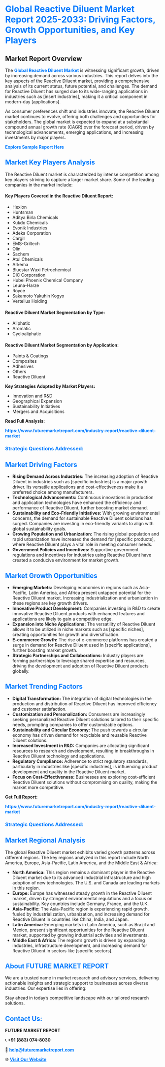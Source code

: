 <h1 style="color: #007BFF;">Global Reactive Diluent Market Report 2025-2033: Driving Factors, Growth Opportunities, and Key Players</h1>

<section id="overview">
<h2>Market Report Overview</h2>
<p>The <a href="https://www.futuremarketreport.com/industry-report/reactive-diluent-market" style="color: #007BFF; text-decoration: none;"><strong>Global Reactive Diluent Market</strong></a> is witnessing significant growth, driven by increasing demand across various industries. This report delves into the key aspects of the Reactive Diluent market, providing a comprehensive analysis of its current status, future potential, and challenges. The demand for Reactive Diluent has surged due to its wide-ranging applications in industries such as [insert industries], making it a critical component in modern-day [applications].</p>
<p>As consumer preferences shift and industries innovate, the Reactive Diluent market continues to evolve, offering both challenges and opportunities for stakeholders. The global market is expected to expand at a substantial compound annual growth rate (CAGR) over the forecast period, driven by technological advancements, emerging applications, and increasing investments by major players.</p>
</section>

<section id="overview">
<p><a href="https://www.futuremarketreport.com/request-sample/reportId=119843" style="color: #007BFF; text-decoration: none;"><strong>Explore Sample Report Here</strong></a></p>
</section>

<section id="key-players">
<h2 style="color: #007BFF;">Market Key Players Analysis</h2>
<p>The Reactive Diluent market is characterized by intense competition among key players striving to capture a larger market share. Some of the leading companies in the market include:</p>
<h4>Key Players Covered in the Reactive Diluent Report:</h4>
<ul><li>Hexion</li><li>Huntsman</li><li>Aditya Birla Chemicals</li><li>Kukdo Chemicals</li><li>Evonik Industries</li><li>Adeka Corporation</li><li>Cargill</li><li>EMS-Griltech</li><li>Olin</li><li>Sachem</li><li>Atul Chemicals</li><li>Arkema</li><li>Bluestar Wuxi Petrochemical</li><li>DIC Corporation</li><li>Hubei Phoenix Chemical Company</li><li>Leuna-Harze</li><li>Royce</li><li>Sakamoto Yakuhin Kogyo</li><li>Vertellus Holding</li></ul>
<h4>Reactive Diluent Market Segmentation by Type:</h4>
<ul><li>Aliphatic</li><li>Aromatic</li><li>Cycloaliphatic</li></ul>

<h4>Reactive Diluent Market Segmentation by Application:</h4>
<ul><li>Paints &amp; Coatings</li><li>Composites</li><li>Adhesives</li><li>Others</li><li>Reactive Diluent</li></ul>
<p><strong>Key Strategies Adopted by Market Players:</strong></p>
<ul>
<li>Innovation and R&D</li>
<li>Geographical Expansion</li>
<li>Sustainability Initiatives</li>
<li>Mergers and Acquisitions</li>
</ul>
</section>

<section>
<p><strong>Read Full Analysis: </strong></p><a href="https://www.futuremarketreport.com/industry-report/reactive-diluent-market" style="color: #007BFF; text-decoration: none;"><strong>https://www.futuremarketreport.com/industry-report/reactive-diluent-market</strong></a>
<h3 style="color: #007BFF;">Strategic Questions Addressed:</h3>
</section>

<section id="driving-factors">
<h2 style="color: #007BFF;">Market Driving Factors</h2>
<ul>
<li><strong>Rising Demand Across Industries:</strong> The increasing adoption of Reactive Diluent in industries such as [specific industries] is a major growth driver. Its versatile applications and cost-effectiveness make it a preferred choice among manufacturers.</li>
<li><strong>Technological Advancements:</strong> Continuous innovations in production and application technologies have enhanced the efficiency and performance of Reactive Diluent, further boosting market demand.</li>
<li><strong>Sustainability and Eco-Friendly Initiatives:</strong> With growing environmental concerns, the demand for sustainable Reactive Diluent solutions has surged. Companies are investing in eco-friendly variants to align with global sustainability goals.</li>
<li><strong>Growing Population and Urbanization:</strong> The rising global population and rapid urbanization have increased the demand for [specific products], where Reactive Diluent plays a vital role in meeting consumer needs.</li>
<li><strong>Government Policies and Incentives:</strong> Supportive government regulations and incentives for industries using Reactive Diluent have created a conducive environment for market growth.</li>
</ul>
</section>

<section id="growth-opportunities">
<h2 style="color: #007BFF;">Market Growth Opportunities</h2>
<ul>
<li><strong>Emerging Markets:</strong> Developing economies in regions such as Asia-Pacific, Latin America, and Africa present untapped potential for the Reactive Diluent market. Increasing industrialization and urbanization in these regions are key growth drivers.</li>
<li><strong>Innovative Product Development:</strong> Companies investing in R&D to create innovative Reactive Diluent products with enhanced features and applications are likely to gain a competitive edge.</li>
<li><strong>Expansion into Niche Applications:</strong> The versatility of Reactive Diluent allows it to be utilized in niche markets such as [specific niches], creating opportunities for growth and diversification.</li>
<li><strong>E-commerce Growth:</strong> The rise of e-commerce platforms has created a surge in demand for Reactive Diluent used in [specific applications], further boosting market growth.</li>
<li><strong>Strategic Partnerships and Collaborations:</strong> Industry players are forming partnerships to leverage shared expertise and resources, driving the development and adoption of Reactive Diluent products globally.</li>
</ul>
</section>

<section id="trending-factors">
<h2 style="color: #007BFF;">Market Trending Factors</h2>
<ul>
<li><strong>Digital Transformation:</strong> The integration of digital technologies in the production and distribution of Reactive Diluent has improved efficiency and customer satisfaction.</li>
<li><strong>Customization and Personalization:</strong> Consumers are increasingly seeking personalized Reactive Diluent solutions tailored to their specific needs, prompting companies to offer customizable options.</li>
<li><strong>Sustainability and Circular Economy:</strong> The push towards a circular economy has driven demand for recyclable and reusable Reactive Diluent solutions.</li>
<li><strong>Increased Investment in R&D:</strong> Companies are allocating significant resources to research and development, resulting in breakthroughs in Reactive Diluent technology and applications.</li>
<li><strong>Regulatory Compliance:</strong> Adherence to strict regulatory standards, particularly in industries like [specific industries], is influencing product development and quality in the Reactive Diluent market.</li>
<li><strong>Focus on Cost-Effectiveness:</strong> Businesses are exploring cost-efficient Reactive Diluent solutions without compromising on quality, making the market more competitive.</li>
</ul>
</section>

<section>
<p><strong>Get Full Report: </strong></p><a href="https://www.futuremarketreport.com/industry-report/reactive-diluent-market" style="color: #007BFF; text-decoration: none;"><strong>https://www.futuremarketreport.com/industry-report/reactive-diluent-market</strong></a>
<h3 style="color: #007BFF;">Strategic Questions Addressed:</h3>
</section>


<section id="regional-analysis">
<h2 style="color: #007BFF;">Market Regional Analysis</h2>
<p>The global Reactive Diluent market exhibits varied growth patterns across different regions. The key regions analyzed in this report include North America, Europe, Asia-Pacific, Latin America, and the Middle East & Africa:</p>
<ul>
<li><strong>North America:</strong> This region remains a dominant player in the Reactive Diluent market due to its advanced industrial infrastructure and high adoption of new technologies. The U.S. and Canada are leading markets in this region.</li>
<li><strong>Europe:</strong> Europe has witnessed steady growth in the Reactive Diluent market, driven by stringent environmental regulations and a focus on sustainability. Key countries include Germany, France, and the U.K.</li>
<li><strong>Asia-Pacific:</strong> The Asia-Pacific region is experiencing rapid growth, fueled by industrialization, urbanization, and increasing demand for Reactive Diluent in countries like China, India, and Japan.</li>
<li><strong>Latin America:</strong> Emerging markets in Latin America, such as Brazil and Mexico, present significant opportunities for the Reactive Diluent market, supported by growing industrial activities and investments.</li>
<li><strong>Middle East & Africa:</strong> The region’s growth is driven by expanding industries, infrastructure development, and increasing demand for Reactive Diluent in sectors like [specific sectors].</li>
</ul>
</section>

<footer>
<h2 style="color: #007BFF;">About FUTURE MARKET REPORT</h2>
<p>We are a trusted name in market research and advisory services, delivering actionable insights and strategic support to businesses across diverse industries. Our expertise lies in offering:</p>

<p>Stay ahead in today’s competitive landscape with our tailored research solutions.</p>

<h2 style="color: #007BFF;">Contact Us:</h2>
<p><strong>FUTURE MARKET REPORT</strong></p>
<p>📞 <strong>+91 (883) 074-8030</strong></p>
<p>📧 <strong><a href="mailto:help@futuremarketreport.com" style="color: #007BFF;">help@futuremarketreport.com</a></strong></p>
<p>🌐 <strong><a href="https://www.futuremarketreport.com/" style="color: #007BFF;">Visit Our Website</a></strong></p>
</footer>
